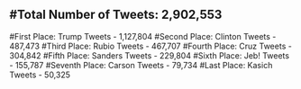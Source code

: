#Total Number of Tweets: 2,902,553 
---
#First Place: Trump Tweets - 1,127,804
#Second Place: Clinton Tweets - 487,473
#Third Place: Rubio Tweets - 467,707
#Fourth Place: Cruz Tweets - 304,842
#Fifth Place: Sanders Tweets - 229,804
#Sixth Place: Jeb! Tweets - 155,787
#Seventh Place: Carson Tweets - 79,734
#Last Place: Kasich Tweets - 50,325
